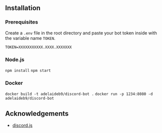 
## Installation

### Prerequisites

Create a `.env` file in the root directory and paste your bot token inside with the variable name `TOKEN`. 

```
TOKEN=XXXXXXXXXXX.XXXX.XXXXXXX
```

### Node.js
`npm install`
`npm start`


### Docker
`docker build -t adelaideb9/discord-bot .`
`docker run -p 1234:8080 -d adelaideb9/discord-bot`


## Acknowledgements
* [discord.js](https://github.com/discordjs/discord.js)